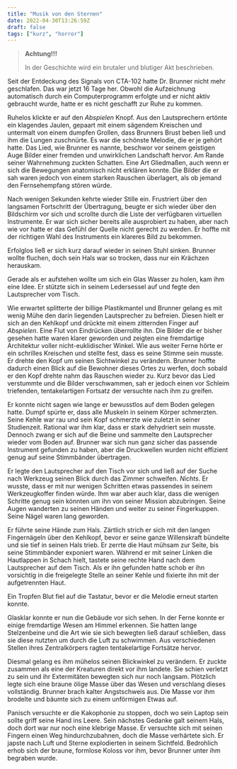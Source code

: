 ```yaml
---
title: "Musik von den Sternen"
date: 2022-04-30T13:26:59Z
draft: false
tags: ["kurz", "horror"]
---
```


> **Achtung!!!**
>
> In der Geschichte wird ein brutaler und blutiger Akt beschrieben.

Seit der Entdeckung des Signals von CTA-102 hatte Dr. Brunner nicht mehr geschlafen. Das war jetzt 16 Tage her. Obwohl die Aufzeichnung automatisch durch ein Computerprogramm erfolgte und er nicht aktiv gebraucht wurde, hatte er es nicht geschafft zur Ruhe zu kommen.

Ruhelos klickte er auf den *Abspielen* Knopf. Aus den Lautsprechern ertönte ein klagendes Jaulen, gepaart mit einem sägendem Kreischen und untermalt von einem dumpfen Grollen, dass Brunners Brust beben ließ und ihm die Lungen zuschnürte. Es war die schönste Melodie, die er je gehört hatte. Das Lied, wie Brunner es nannte, beschwor vor seinem geistigen Auge Bilder einer fremden und unwirklichen Landschaft hervor. Am Rande seiner Wahrnehmung zuckten Schatten. Eine Art Gliedmaßen, auch wenn er sich die Bewegungen anatomisch nicht erklären konnte. Die Bilder die er sah waren jedoch von einem starken Rauschen überlagert, als ob jemand den Fernsehempfang stören würde.

Nach wenigen Sekunden kehrte wieder Stille ein. Frustriert über den langsamen Fortschritt der Übertragung, beugte er sich wieder über den Bildschirm vor sich und scrollte durch die Liste der verfügbaren virtuellen Instrumente. Er war sich sicher bereits alle ausprobiert zu haben, aber nach wie vor hatte er das Gefühl der Quelle nicht gerecht zu werden. Er hoffte mit der richtigen Wahl des Instruments ein klareres Bild zu bekommen.

Erfolglos ließ er sich kurz darauf wieder in seinen Stuhl sinken. Brunner wollte fluchen, doch sein Hals war so trocken, dass nur ein Krächzen herauskam.

Gerade als er aufstehen wollte um sich ein Glas Wasser zu holen, kam ihm eine Idee. Er stützte sich in seinem Ledersessel auf und fegte den Lautsprecher vom Tisch.

Wie erwartet splitterte der billige Plastikmantel und Brunner gelang es mit wenig Mühe den darin liegenden Lautsprecher zu befreien. Diesen hielt er sich an den Kehlkopf und drückte mit einem zitternden Finger auf *Abspielen*. Eine Flut von Eindrücken überrollte ihn. Die Bilder die er bisher gesehen hatte waren klarer geworden und zeigten eine fremdartige Architektur voller nicht-euklidischer Winkel. Wie aus weiter Ferne hörte er ein schrilles Kreischen und stellte fest, dass es seine Stimme sein musste. Er drehte den Kopf um seinen Sichtwinkel zu verändern. Brunner hoffte dadurch einen Blick auf die Bewohner dieses Ortes zu werfen, doch sobald er den Kopf drehte nahm das Rauschen wieder zu. Kurz bevor das Lied verstummte und die Bilder verschwammen, sah er jedoch einen vor Schleim triefenden, tentakelartigen Fortsatz der versuchte nach ihm zu greifen.

Er konnte nicht sagen wie lange er bewusstlos auf dem Boden gelegen hatte. Dumpf spürte er, dass alle Muskeln in seinem Körper schmerzten. Seine Kehle war rau und sein Kopf schmerzte wie zuletzt in seiner Studienzeit. Rational war ihm klar, dass er stark dehydriert sein musste. Dennoch zwang er sich auf die Beine und sammelte den Lautsprecher wieder vom Boden auf. Brunner war sich nun ganz sicher das passende Instrument gefunden zu haben, aber die Druckwellen wurden nicht effizient genug auf seine Stimmbänder übertragen.

Er legte den Lautsprecher auf den Tisch vor sich und ließ auf der Suche nach Werkzeug seinen Blick durch das Zimmer schweifen. *Nichts*. Er wusste, dass er mit nur wenigen Schritten etwas passendes in seinem Werkzeugkoffer finden würde. Ihm war aber auch klar, dass die wenigen Schritte genug sein könnten um ihn von seiner Mission abzubringen. Seine Augen wanderten zu seinen Händen und weiter zu seiner Fingerkuppen. Seine Nägel waren lang geworden.

Er führte seine Hände zum Hals. Zärtlich strich er sich mit den langen Fingernägeln über den Kehlkopf, bevor er seine ganze Willenskraft bündelte und sie tief in seinen Hals trieb. Er zerrte die Haut mühsam zur Seite, bis seine Stimmbänder exponiert waren. Während er mit seiner Linken die Hautlappen in Schach hielt, tastete seine rechte Hand nach dem Lautsprecher auf dem Tisch. Als er ihn gefunden hatte schob er ihn vorsichtig in die freigelegte Stelle an seiner Kehle und fixierte ihn mit der aufgetrennten Haut.

Ein Tropfen Blut fiel auf die Tastatur, bevor er die Melodie erneut starten konnte.

Glasklar konnte er nun die Gebäude vor sich sehen. In der Ferne konnte er einige fremdartige Wesen am Himmel erkennen. Sie hatten lange Stelzenbeine und die Art wie sie sich bewegten ließ darauf schließen, dass sie diese nutzten um durch die Luft zu schwimmen. Aus verschiedenen Stellen ihres Zentralkörpers ragten tentakelartige Fortsätze hervor.

Diesmal gelang es ihm mühelos seinen Blickwinkel zu verändern. Er zuckte zusammen als eine der Kreaturen direkt vor ihm landete. Sie schien verletzt zu sein und ihr Extermitäten bewegten sich nur noch langsam. Plötzlich legte sich eine braune ölige Masse über das Wesen und verschlang dieses vollständig. Brunner brach kalter Angstschweis aus. Die Masse vor ihm brodelte und bäumte sich zu einem unförmigen Etwas auf.

Panisch versuchte er die Kakophonie zu stoppen, doch wo sein Laptop sein sollte griff seine Hand ins Leere. Sein nächstes Gedanke galt seinem Hals, doch dort war nur noch eine klebrige Masse. Er versuchte sich mit seinen Fingern einen Weg hindurchzubahnen, doch die Masse verhärtete sich. Er japste nach Luft und Sterne explodierten in seinem Sichtfeld. Bedrohlich erhob sich der braune, formlose Koloss vor ihm, bevor Brunner unter ihm begraben wurde.
